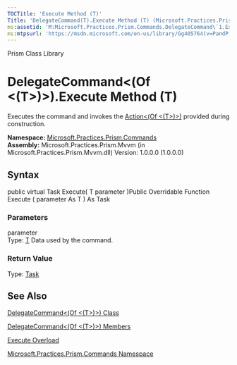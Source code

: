 ```yaml
---
TOCTitle: 'Execute Method (T)'
Title: 'DelegateCommand(T).Execute Method (T) (Microsoft.Practices.Prism.Commands)'
ms:assetid: 'M:Microsoft.Practices.Prism.Commands.DelegateCommand\`1.Execute(\`0)'
ms:mtpsurl: 'https://msdn.microsoft.com/en-us/library/Gg405764(v=PandP.50)'
---
```


Prism Class Library

DelegateCommand&lt;(Of &lt;(T&gt;)&gt;).Execute Method (T)
==============================================================

Executes the command and invokes the [Action&lt;(Of &lt;(T&gt;)&gt;)](http://msdn.microsoft.com/en-us/library/018hxwa8) provided during construction.

**Namespace:** [Microsoft.Practices.Prism.Commands](https://msdn.microsoft.com/n:microsoft.practices.prism.commands)
**Assembly:** Microsoft.Practices.Prism.Mvvm (in Microsoft.Practices.Prism.Mvvm.dll) Version: 1.0.0.0 (1.0.0.0)

## Syntax


public virtual Task Execute( T parameter )Public Overridable Function Execute ( parameter As T ) As Task

### Parameters

parameter  
Type: [T](https://msdn.microsoft.com/t:microsoft.practices.prism.commands.delegatecommand%601)
Data used by the command.

### Return Value

Type: [Task](http://msdn.microsoft.com/en-us/library/dd235678)

See Also
--------


[DelegateCommand&lt;(Of &lt;(T&gt;)&gt;) Class](https://msdn.microsoft.com/t:microsoft.practices.prism.commands.delegatecommand%601)

[DelegateCommand&lt;(Of &lt;(T&gt;)&gt;) Members](https://msdn.microsoft.com/allmembers.t:microsoft.practices.prism.commands.delegatecommand%601)

[Execute Overload](https://msdn.microsoft.com/overload:microsoft.practices.prism.commands.delegatecommand%601.execute)

[Microsoft.Practices.Prism.Commands Namespace](https://msdn.microsoft.com/n:microsoft.practices.prism.commands)
